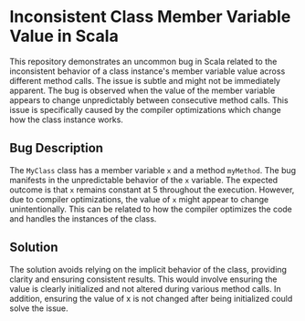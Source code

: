 # Inconsistent Class Member Variable Value in Scala

This repository demonstrates an uncommon bug in Scala related to the inconsistent behavior of a class instance's member variable value across different method calls.  The issue is subtle and might not be immediately apparent. The bug is observed when the value of the member variable appears to change unpredictably between consecutive method calls. This issue is specifically caused by the compiler optimizations which change how the class instance works.

## Bug Description

The `MyClass` class has a member variable `x` and a method `myMethod`.  The bug manifests in the unpredictable behavior of the `x` variable.  The expected outcome is that `x` remains constant at 5 throughout the execution.  However, due to compiler optimizations, the value of `x` might appear to change unintentionally. This can be related to how the compiler optimizes the code and handles the instances of the class.

## Solution

The solution avoids relying on the implicit behavior of the class, providing clarity and ensuring consistent results. This would involve ensuring the value is clearly initialized and not altered during various method calls. In addition, ensuring the value of x is not changed after being initialized could solve the issue.